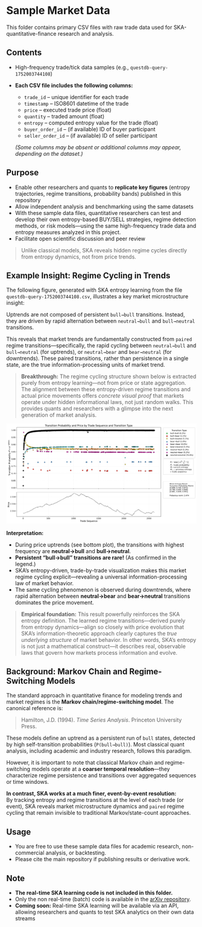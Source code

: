 # Sample Market Data

This folder contains primary CSV files with raw trade data used for SKA-quantitative-finance research and analysis.

## Contents

- High-frequency trade/tick data samples (e.g., `questdb-query-1752003744108`)
- **Each CSV file includes the following columns:**
  - `trade_id` – unique identifier for each trade
  - `timestamp` – ISO8601 datetime of the trade
  - `price` – executed trade price (float)
  - `quantity` – traded amount (float)
  - `entropy` – computed entropy value for the trade (float)
  - `buyer_order_id` – (if available) ID of buyer participant
  - `seller_order_id` – (if available) ID of seller participant

  *(Some columns may be absent or additional columns may appear, depending on the dataset.)*

## Purpose

- Enable other researchers and quants to **replicate key figures** (entropy trajectories, regime transitions, probability bands) published in this repository
- Allow independent analysis and benchmarking using the same datasets
- With these sample data files, quantitative researchers can test and develop their own entropy-based BUY/SELL strategies, regime detection methods, or risk models—using the same high-frequency trade data and entropy measures analyzed in this project.
- Facilitate open scientific discussion and peer review


> Unlike classical models, SKA reveals hidden regime cycles directly from entropy dynamics, not from price trends.



## Example Insight: Regime Cycling in Trends

The following figure, generated with SKA entropy learning from the file `questdb-query-1752003744108.csv`, illustrates a key market microstructure insight:

Uptrends are not composed of persistent `bull→bull` transitions. Instead, they are driven by rapid alternation between `neutral→bull` and `bull→neutral` transitions.

This reveals that market trends are fundamentally constructed from `paired` regime transitions—specifically, the rapid cycling between `neutral→bull` and `bull→neutral` (for uptrends), or `neutral→bear` and `bear→neutral` (for downtrends). These paired transitions, rather than persistence in a single state, are the true information-processing units of market trend.

> **Breakthrough:**
> The regime cycling structure shown below is extracted purely from entropy learning—not from price or state aggregation.
> The alignment between these entropy-driven regime transitions and actual price movements offers *concrete visual proof* that markets operate under hidden informational laws, not just random walks.
> This provides quants and researchers with a glimpse into the next generation of market analysis.

![SKA Transition Probability Figure](probability_with_price.png)

**Interpretation:**

* During price uptrends (see bottom plot), the transitions with highest frequency are **neutral→bull** and **bull→neutral**.
* **Persistent “bull→bull” transitions are rare!** (As confirmed in the legend.)
* SKA’s entropy-driven, trade-by-trade visualization makes this market regime cycling explicit—revealing a universal information-processing law of market behavior.
* The same cycling phenomenon is observed during downtrends, where rapid alternation between **neutral→bear** and **bear→neutral** transitions dominates the price movement.

> **Empirical foundation:**
> This result powerfully reinforces the SKA entropy definition.
> The learned regime transitions—derived purely from entropy dynamics—align so closely with price evolution that SKA’s information-theoretic approach clearly captures the *true underlying structure* of market behavior.
> In other words, SKA’s entropy is not just a mathematical construct—it describes real, observable laws that govern how markets process information and evolve.


## Background: Markov Chain and Regime-Switching Models

The standard approach in quantitative finance for modeling trends and market regimes is the **Markov chain/regime-switching model**. The canonical reference is:

> Hamilton, J.D. (1994). *Time Series Analysis*. Princeton University Press.

These models define an uptrend as a persistent run of `bull` states, detected by high self-transition probabilities (`P(bull→bull)`). Most classical quant analysis, including academic and industry research, follows this paradigm.

However, it is important to note that classical Markov chain and regime-switching models operate at a **coarser temporal resolution**—they characterize regime persistence and transitions over aggregated sequences or time windows.

**In contrast, SKA works at a much finer, event-by-event resolution:**  
By tracking entropy and regime transitions at the level of each trade (or event), SKA reveals market microstructure dynamics and `paired` regime cycling that remain invisible to traditional Markov/state-count approaches.




## Usage

- You are free to use these sample data files for academic research, non-commercial analysis, or backtesting.
- Please cite the main repository if publishing results or derivative work.

## Note

- **The real-time SKA learning code is not included in this folder.**
- Only the non real-time (batch) code is available in the [arXiv repository](https://github.com/quantiota/Arxiv).
- **Coming soon:** Real-time SKA learning will be available via an API, allowing researchers and quants to test SKA analytics on their own data streams



